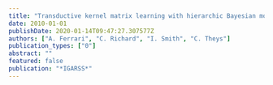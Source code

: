 ```yaml
---
title: "Transductive kernel matrix learning with hierarchic Bayesian model, application to hyperspectral images"
date: 2010-01-01
publishDate: 2020-01-14T09:47:27.307577Z
authors: ["A. Ferrari", "C. Richard", "I. Smith", "C. Theys"]
publication_types: ["0"]
abstract: ""
featured: false
publication: "*IGARSS*"
---
```


